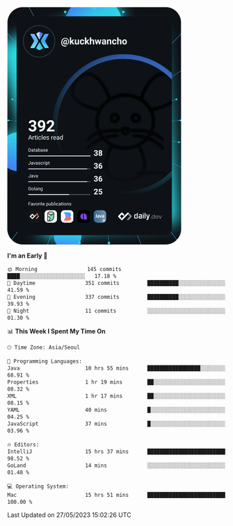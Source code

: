 <a href="https://app.daily.dev/kuckhwancho"><img src="https://github.com/kuckjwi0928/kuckjwi0928/blob/master/devcard.svg" width="400" alt="Kuckjwi Devcard"/></a>

<!--START_SECTION:waka-->
**I'm an Early 🐤** 

```text
🌞 Morning                145 commits         ████░░░░░░░░░░░░░░░░░░░░░   17.18 % 
🌆 Daytime                351 commits         ██████████░░░░░░░░░░░░░░░   41.59 % 
🌃 Evening                337 commits         ██████████░░░░░░░░░░░░░░░   39.93 % 
🌙 Night                  11 commits          ░░░░░░░░░░░░░░░░░░░░░░░░░   01.30 % 
```


📊 **This Week I Spent My Time On** 

```text
🕑︎ Time Zone: Asia/Seoul

💬 Programming Languages: 
Java                     10 hrs 55 mins      █████████████████░░░░░░░░   68.91 % 
Properties               1 hr 19 mins        ██░░░░░░░░░░░░░░░░░░░░░░░   08.32 % 
XML                      1 hr 17 mins        ██░░░░░░░░░░░░░░░░░░░░░░░   08.15 % 
YAML                     40 mins             █░░░░░░░░░░░░░░░░░░░░░░░░   04.25 % 
JavaScript               37 mins             █░░░░░░░░░░░░░░░░░░░░░░░░   03.96 % 

🔥 Editors: 
IntelliJ                 15 hrs 37 mins      █████████████████████████   98.52 % 
GoLand                   14 mins             ░░░░░░░░░░░░░░░░░░░░░░░░░   01.48 % 

💻 Operating System: 
Mac                      15 hrs 51 mins      █████████████████████████   100.00 % 
```


 Last Updated on 27/05/2023 15:02:26 UTC
<!--END_SECTION:waka-->
